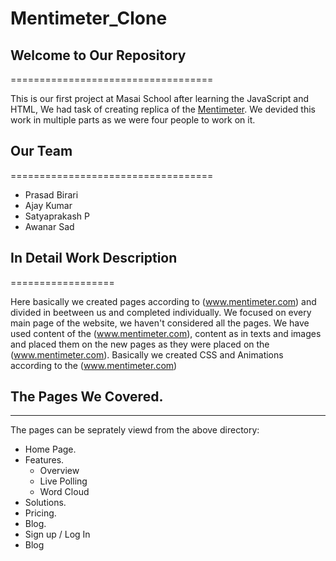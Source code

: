 # Mentimeter_Clone


## Welcome to Our Repository
===================================

This is our first project at Masai School after learning the JavaScript and HTML, We had task of creating replica of the [Mentimeter](www.mentimeter.com).
We devided this work in multiple parts as we were four people to work on it.

## Our Team
===================================

* Prasad Birari
* Ajay Kumar
* Satyaprakash P
* Awanar Sad



## In Detail Work Description
==================

Here basically we created pages according to (www.mentimeter.com) and divided in beetween us and completed individually. We focused on every main page of the website, we haven't considered all the pages. We have used content of the (www.mentimeter.com), content as in texts and images and placed them on the new pages as they were placed on the (www.mentimeter.com). Basically we created CSS and Animations according to the (www.mentimeter.com)


## The Pages We Covered.
------------
The pages can be seprately viewd from the above directory:

- Home Page.
- Features.
  - Overview
  - Live Polling
  - Word Cloud
- Solutions.
- Pricing.
- Blog.
- Sign up / Log In
- Blog
  

